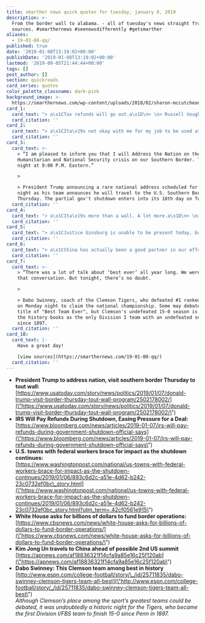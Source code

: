 ```yaml
---
title: smarther news quick quotes for tuesday, january 8, 2019
description: >-
  From the border wall to alabama. - all of tuesday's news straight from the
  sources. #smarthernews #seenewsdifferently #getsmarther
aliases:
  - 19-01-08-qq/
published: true
date: '2019-01-08T13:19:02+00:00'
publishDate: '2019-01-08T13:19:02+00:00'
lastmod: '2019-09-05T21:44:44+00:00'
tags: []
post_author: []
section: quickreads
card_series: quotes
color_palette_classname: dark-pink
background_image: >-
  https://smarthernews.com/wp-content/uploads/2018/02/sharon-mccutcheon-556371-360x360.jpg
card_1:
  card_text: "> a\x1CTax refunds will go out.a\x1D\n> \n> Russell Vought, Acting Director of Office of Management & Budget (OMB), speaking at a White House briefing, explaining that the OMB believes its permissible for the IRS to issue refund checks during a gov't shutdown and will work to make sure the IRS is properly staffed. During previous shutdowns, refunds were stalled. The typical refund averages around $3,000 and begin going out in late January as Americans start filing their yearly taxes."
  card_citation: ''
card_2:
  card_text: "> a\x1CIta\x19s not okay with me for my job to be used as a bargaining chip when people on either side dona\x19t get what they want and they cana\x19t come to an agreement. I just want to work.a\x1D\n> \n> Krystle Kirkpatrick, one of approx. 70,000 employees furloughed (temporarily laid-off) by the IRS because of the partial gov't shutdown. She told the Washington Post she's considering donating blood to supplement her family's loss of income."
  card_citation: ''
card_3:
  card_text: >-
    > “I am pleased to inform you that I will Address the Nation on the
    Humanitarian and National Security crisis on our Southern Border. Tuesday
    night at 9:00 P.M. Eastern.”

    > 

    > President Trump announcing a rare national address scheduled for Tuesday
    night as his team announces he will travel to the U.S. Southern Border on
    Thursday. The partial gov't shutdown enters into its 18th day on Tuesday.
  card_citation: ''
card_4:
  card_text: "> a\x1CIta\x19s more than a wall. A lot more.a\x1D\n> \n> Vice President Pence, who's working to negotiate with Democrats, speaking about the White House's request for more than $5B in funding for border security. Besides money to the build the border wall, the administration wants funds for additional categories such as $500M+ for additional immigration judges (and staff), $500M+ for extra law enforcement, and $4M+ for thousands of detention beds."
  card_citation: ''
card_5:
  card_text: "> a\x1CJustice Ginsburg is unable to be present today, but will participate in the consideration and decision of the cases on the basis of the briefs and the transcripts of oral arguments.”\n> \n> Chief Justice John Roberts on Monday confirming Justice Ruth Bader Ginsburg would not be physically present at the Supreme Court to hear arguments for the first time in more than 2 decades. 85-yr-old Justice Ginsberg will work from home as she continues to recover from preventative lung cancer surgery."
  card_citation: ''
card_6:
  card_text: "> a\x1CChina has actually been a good partner in our efforts to reduce the risk to the world from North Koreaa\x19s nuclear capability. I expect they will continue to do so.a\x1D\n> \n> Sec. of State Mike Pompeo commenting on China's role in talks between the U.S, & North Korea. North Korean leader Kim Jong Un is in China for a multi-day trip; today is his birthday. Pres. Trump said the U.S. is looking for a location for a second summit with North Korea."
  card_citation: ''
card_7:
  card_text: >-
    > “There was a lot of talk about ‘best ever’ all year long. We were never in
    that conversation. But tonight, there’s no doubt.

    > 

    > Dabo Swinney, coach of the Clemson Tigers, who defeated #1 ranked Alabama
    on Monday night to claim the national championship. Some may debate the
    title of "Best Team Ever", but Clemson's undefeated 15-0 season is one for
    the history books as the only Division I team with an undefeated season
    since 1897.
  card_citation: ''
card_10:
  card_text: |-
    Have a great day!

    [view sources](https://smarthernews.com/19-01-08-qq/)
  card_citation: ''
---
```

*   **President Trump to address nation, visit southern border Thursday to tout wall:**  
    [https://www.usatoday.com/story/news/politics/2019/01/07/donald-trump-visit-border-thursday-tout-wall-program/2502178002/](\"https://www.usatoday.com/story/news/politics/2019/01/07/donald-trump-visit-border-thursday-tout-wall-program/2502178002/\")
*   **IRS Will Pay Refunds During Shutdown, Easing Pressure for a Deal:**  
    [https://www.bloomberg.com/news/articles/2019-01-07/irs-will-pay-refunds-during-government-shutdown-official-says](\"https://www.bloomberg.com/news/articles/2019-01-07/irs-will-pay-refunds-during-government-shutdown-official-says\")
*   **U.S. towns with federal workers brace for impact as the shutdown continues:**  
    [https://www.washingtonpost.com/national/us-towns-with-federal-workers-brace-for-impact-as-the-shutdown-continues/2019/01/06/893c6d2c-a51e-4d62-b242-23c0732ef0bc\_story.html](\"https://www.washingtonpost.com/national/us-towns-with-federal-workers-brace-for-impact-as-the-shutdown-continues/2019/01/06/893c6d2c-a51e-4d62-b242-23c0732ef0bc_story.html?utm_term=.42cf0561e915\")
*   **White House asks for billions of dollars to fund border operations:**  
    [https://www.cbsnews.com/news/white-house-asks-for-billions-of-dollars-to-fund-border-operations/](\"https://www.cbsnews.com/news/white-house-asks-for-billions-of-dollars-to-fund-border-operations/\")
*   **Kim Jong Un travels to China ahead of possible 2nd US summit**  
    [https://apnews.com/af18836321f14cfa9a85e16c25f120ab](\"https://apnews.com/af18836321f14cfa9a85e16c25f120ab\")
*   **Dabo Swinney: This Clemson team among best in history**  
    [http://www.espn.com/college-football/story/\_/id/25711835/dabo-swinney-clemson-tigers-team-all-best](\"http://www.espn.com/college-football/story/_/id/25711835/dabo-swinney-clemson-tigers-team-all-best\")  
    _Although Clemson’s place among the sport’s greatest teams could be debated, it was undoubtedly a historic night for the Tigers, who became the first Division I/FBS team to finish 15-0 since Penn in 1897._